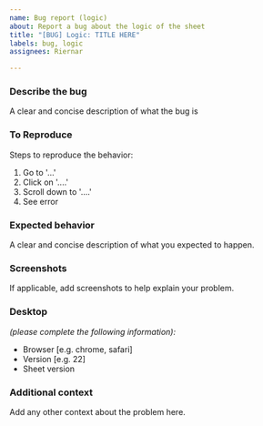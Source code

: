 ```yaml
---
name: Bug report (logic)
about: Report a bug about the logic of the sheet
title: "[BUG] Logic: TITLE HERE"
labels: bug, logic
assignees: Riernar

---
```


### Describe the bug
A clear and concise description of what the bug is

### To Reproduce
Steps to reproduce the behavior:
1. Go to '...'
2. Click on '....'
3. Scroll down to '....'
4. See error

### Expected behavior
A clear and concise description of what you expected to happen.

### Screenshots
If applicable, add screenshots to help explain your problem.

### Desktop
*(please complete the following information):*
 - Browser [e.g. chrome, safari]
 - Version [e.g. 22]
- Sheet version

### Additional context
Add any other context about the problem here.
